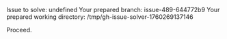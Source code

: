 Issue to solve: undefined
Your prepared branch: issue-489-644772b9
Your prepared working directory: /tmp/gh-issue-solver-1760269137146

Proceed.